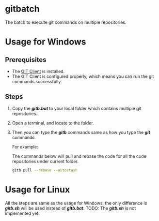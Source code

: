 # gitbatch
The batch to execute git commands on multiple repositories.

# Usage for Windows
## Prerequisites
* The [GIT Client](https://git-scm.com/downloads) is installed.
* The GIT Client is configured properly, which means you can run the git commands successfully.

## Steps
1. Copy the ***gitb.bat*** to your local folder which contains multiple git repositories.
2. Open a terminal, and locate to the folder.
3. Then you can type the ***gitb*** commands same as how you type the ***git*** commands.
   
   For example:
   
   The commands below will pull and rebase the code for all the code repositories under current folder.
   ```bash
   gitb pull --rebase --autostash
   ```
  
   

# Usage for Linux
All the steps are same as the usage for Windows, the only difference is ***gitb.sh*** will be used instead of ***gitb.bat***.
TODO: The ***gitb.sh*** is not implemented yet.
